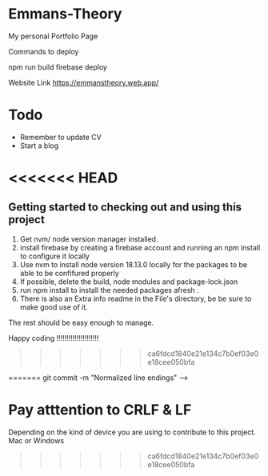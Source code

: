 # Emmans-Theory

My personal Portfolio Page

Commands to deploy

npm run build
firebase deploy

Website Link
<https://emmanstheory.web.app/>

# Todo

- Remember to update CV
- Start a blog

<<<<<<< HEAD
=======

## Getting started to checking out and using this project

1. Get nvm/ node version manager installed.
2. install firebase by creating a firebase account and running an npm install to configure it locally
3. Use nvm to install node version 18.13.0 locally for the packages to be able to be confifured properly
4. If possible, delete the build, node modules and package-lock.json
5. run npm install to install the needed packages afresh .
6. There is also an Extra info readme in the File's directory, be be sure to make good use of it.

The rest should be easy enough to manage.

Happy coding !!!!!!!!!!!!!!!!!!!!!

>>>>>>> ca6fdcd1840e21e134c7b0ef03e0e18cee050bfa
<!-- LF vs. CRLF:

LF (Line Feed) is represented as \n and is used for line breaks in UNIX-based systems.
CRLF (Carriage Return and Line Feed) is represented as \r\n and is used for line breaks in Windows.
The Warning Explained:

Git can be configured to automatically convert LF to CRLF when checking out code and convert it back to LF when committing. The warning you're seeing indicates that Git is performing this conversion.
"LF will be replaced by CRLF": This means that when you check out files on your Windows system, LF will be replaced with CRLF.
"The file will have its original line endings in your working directory": This is an assurance that, in your local working directory, the file will still have the LF line endings.
Why It's Relevant:

This conversion ensures that files maintain the correct line endings on both UNIX-based systems and Windows. If not managed properly, different line endings can cause unexpected behavior in applications.
Handling the Warning:

If you want Git to handle line endings automatically, you can set the core.autocrlf configuration:
On Windows: git config --global core.autocrlf true
On Linux/Mac: git config --global core.autocrlf input
If you already have a repository and want to normalize the line endings, you can do:
bash
Copy code
git add --renormalize .
<<<<<<< HEAD
git commit -m "Normalized line endings" -->
=======
git commit -m "Normalized line endings" -->

# Pay atttention to CRLF & LF

Depending on the kind of device you are using to contribute to this project.
Mac or Windows
>>>>>>> ca6fdcd1840e21e134c7b0ef03e0e18cee050bfa
